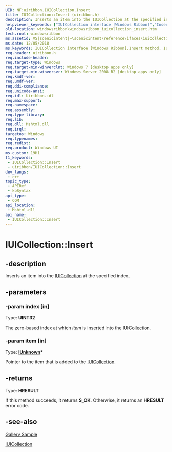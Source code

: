 ```yaml
---
UID: NF:uiribbon.IUICollection.Insert
title: IUICollection::Insert (uiribbon.h)
description: Inserts an item into the IUICollection at the specified index.
helpviewer_keywords: ["IUICollection interface [Windows Ribbon]","Insert method","IUICollection.Insert","IUICollection::Insert","Insert","Insert method [Windows Ribbon]","Insert method [Windows Ribbon]","IUICollection interface","scenicintent_IUICollection_Insert","uiribbon/IUICollection::Insert","windowsribbon.windowsribbon_iuicollection_insert"]
old-location: windowsribbon\windowsribbon_iuicollection_insert.htm
tech.root: windowsribbon
ms.assetid: VS|scenicintent|~\scenicintent\reference\ifaces\iuicollection\insert.htm
ms.date: 12/05/2018
ms.keywords: IUICollection interface [Windows Ribbon],Insert method, IUICollection.Insert, IUICollection::Insert, Insert, Insert method [Windows Ribbon], Insert method [Windows Ribbon],IUICollection interface, scenicintent_IUICollection_Insert, uiribbon/IUICollection::Insert, windowsribbon.windowsribbon_iuicollection_insert
req.header: uiribbon.h
req.include-header: 
req.target-type: Windows
req.target-min-winverclnt: Windows 7 [desktop apps only]
req.target-min-winversvr: Windows Server 2008 R2 [desktop apps only]
req.kmdf-ver: 
req.umdf-ver: 
req.ddi-compliance: 
req.unicode-ansi: 
req.idl: Uiribbon.idl
req.max-support: 
req.namespace: 
req.assembly: 
req.type-library: 
req.lib: 
req.dll: Mshtml.dll
req.irql: 
targetos: Windows
req.typenames: 
req.redist: 
req.product: Windows UI
ms.custom: 19H1
f1_keywords:
 - IUICollection::Insert
 - uiribbon/IUICollection::Insert
dev_langs:
 - c++
topic_type:
 - APIRef
 - kbSyntax
api_type:
 - COM
api_location:
 - Mshtml.dll
api_name:
 - IUICollection::Insert
---
```


# IUICollection::Insert


## -description

Inserts an item into the <a href="/windows/desktop/api/uiribbon/nn-uiribbon-iuicollection">IUICollection</a> at the specified index.

## -parameters

### -param index [in]

Type: <b>UINT32</b>

The zero-based index at which <i>item</i> is inserted into the <a href="/windows/desktop/api/uiribbon/nn-uiribbon-iuicollection">IUICollection</a>.

### -param item [in]

Type: <b><a href="/windows/desktop/api/unknwn/nn-unknwn-iunknown">IUnknown</a>*</b>

Pointer to the item that is added to the <a href="/windows/desktop/api/uiribbon/nn-uiribbon-iuicollection">IUICollection</a>.

## -returns

Type: <b>HRESULT</b>

If this method succeeds, it returns <b xmlns:loc="http://microsoft.com/wdcml/l10n">S_OK</b>. Otherwise, it returns an <b xmlns:loc="http://microsoft.com/wdcml/l10n">HRESULT</b> error code.

## -see-also

<a href="/windows/desktop/windowsribbon/windowsribbon-gallerysample">Gallery Sample</a>



<a href="/windows/desktop/api/uiribbon/nn-uiribbon-iuicollection">IUICollection</a>

